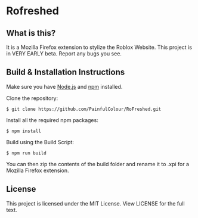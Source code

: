 # Rofreshed
## What is this?
It is a Mozilla Firefox extension to stylize the Roblox Website. This project is in VERY EARLY beta. Report any bugs you see.
## Build & Installation Instructions
Make sure you have [Node.js](https://nodejs.org) and [npm](https://www.npmjs.com/) installed.

Clone the repository:

``$ git clone https://github.com/PainfulColour/RoFreshed.git``

Install all the required npm packages:

``$ npm install``

Build using the Build Script:

``$ npm run build``

You can then zip the contents of the build folder and rename it to .xpi for a Mozilla Firefox extension.

## License
This project is licensed under the MIT License. View LICENSE for the full text.